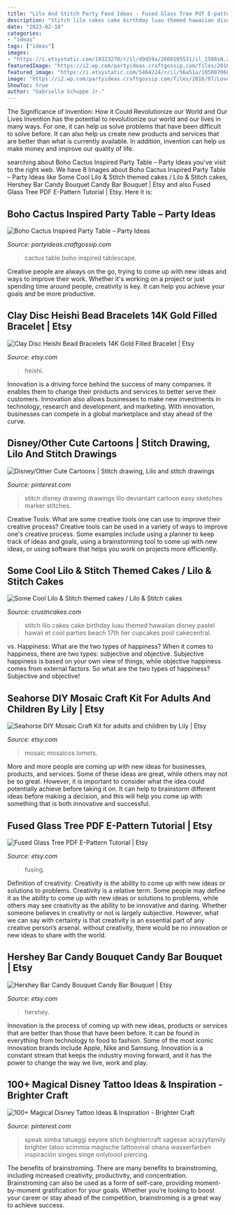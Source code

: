 ```yaml
---
title: "Lilo And Stitch Party Food Ideas - Fused Glass Tree Pdf E-pattern Tutorial"
description: "Stitch lilo cakes cake birthday luau themed hawaiian disney pastel hawaii et cool parties beach 17th tier cupcakes pool cakecentral"
date: "2023-02-18"
categories:
- "ideas"
tags: ["ideas"]
images:
- "https://i.etsystatic.com/19323270/r/il/d9d59a/2600105531/il_1588xN.2600105531_lru1.jpg"
featuredImage: "https://i2.wp.com/partyideas.craftgossip.com/files/2016/07/Lovely-Rustic-Cactus-Tablescape.jpg?fit=600%2C829&amp;ssl=1"
featured_image: "https://i.etsystatic.com/5464224/r/il/56a51a/1950070601/il_794xN.1950070601_j534.jpg"
image: "https://i2.wp.com/partyideas.craftgossip.com/files/2016/07/Lovely-Rustic-Cactus-Tablescape.jpg?fit=600%2C829&amp;ssl=1"
ShowToc: true
author: "Gabriella Schuppe Jr."
---
```



The Significance of Invention: How it Could Revolutionize our World and Our Lives
Invention has the potential to revolutionize our world and our lives in many ways. For one, it can help us solve problems that have been difficult to solve before. It can also help us create new products and services that are better than what is currently available. In addition, invention can help us make money and improve our quality of life.

	

		
searching about Boho Cactus Inspired Party Table – Party Ideas you've visit to the right web. We have 8 Images about Boho Cactus Inspired Party Table – Party Ideas like Some Cool Lilo &amp; Stitch themed cakes / Lilo &amp; Stitch cakes, Hershey Bar Candy Bouquet Candy Bar Bouquet | Etsy and also Fused Glass Tree PDF E-Pattern Tutorial | Etsy. Here it is:
		
    
## Boho Cactus Inspired Party Table – Party Ideas

<img loading=lazy src="https://i2.wp.com/partyideas.craftgossip.com/files/2016/07/Lovely-Rustic-Cactus-Tablescape.jpg?fit=600%2C829&amp;ssl=1" onerror="this.onerror=null;this.src='https://tse4.mm.bing.net/th?id=OIP.Nn_2_JunaC0myEiy6WJniQHaKO&amp;pid=15.1';" alt="Boho Cactus Inspired Party Table – Party Ideas">

_Source: partyideas.craftgossip.com_

>cactus table boho inspired tablescape. 

	

Creative people are always on the go, trying to come up with new ideas and ways to improve their work. Whether it's working on a project or just spending time around people, creativity is key. It can help you achieve your goals and be more productive.

    
## Clay Disc Heishi Bead Bracelets 14K Gold Filled Bracelet | Etsy

<img loading=lazy src="https://i.etsystatic.com/19323270/r/il/d9d59a/2600105531/il_1588xN.2600105531_lru1.jpg" onerror="this.onerror=null;this.src='https://tse4.mm.bing.net/th?id=OIP.upmNxbgKzpbwebIYmhP81wHaJ3&amp;pid=15.1';" alt="Clay Disc Heishi Bead Bracelets 14K Gold Filled Bracelet | Etsy">

_Source: etsy.com_

>heishi. 

	

Innovation is a driving force behind the success of many companies. It enables them to change their products and services to better serve their customers. Innovation also allows businesses to make new investments in technology, research and development, and marketing. With innovation, businesses can compete in a global marketplace and stay ahead of the curve.

    
## Disney/Other Cute Cartoons | Stitch Drawing, Lilo And Stitch Drawings

<img loading=lazy src="https://i.pinimg.com/736x/22/21/71/2221715d1c0ca9b00cb9a6e2b87505bb--disney-cruiseplan-stitches.jpg" onerror="this.onerror=null;this.src='https://tse2.mm.bing.net/th?id=OIP.66gTzB7hinzwf0fH46KA6gAAAA&amp;pid=15.1';" alt="Disney/Other Cute Cartoons | Stitch drawing, Lilo and stitch drawings">

_Source: pinterest.com_

>stitch disney drawing drawings lilo deviantart cartoon easy sketches marker stitches. 

	

Creative Tools: What are some creative tools one can use to improve their creative process?
Creative tools can be used in a variety of ways to improve one's creative process. Some examples include using a planner to keep track of ideas and goals, using a brainstorming tool to come up with new ideas, or using software that helps you work on projects more efficiently.

    
## Some Cool Lilo &amp; Stitch Themed Cakes / Lilo &amp; Stitch Cakes

<img loading=lazy src="http://www.crustncakes.com/blog/wp-content/uploads/2016/04/42.jpg" onerror="this.onerror=null;this.src='https://tse3.mm.bing.net/th?id=OIP.fO0pXZH2Js5TNjk3oRji9QHaJ4&amp;pid=15.1';" alt="Some Cool Lilo &amp; Stitch themed cakes / Lilo &amp; Stitch cakes">

_Source: crustncakes.com_

>stitch lilo cakes cake birthday luau themed hawaiian disney pastel hawaii et cool parties beach 17th tier cupcakes pool cakecentral. 

	

vs. Happiness: What are the two types of happiness?
When it comes to happiness, there are two types: subjective and objective. Subjective happiness is based on your own view of things, while objective happiness comes from external factors. So what are the two types of happiness? Subjective and objective!

    
## Seahorse DIY Mosaic Craft Kit For Adults And Children By Lily | Etsy

<img loading=lazy src="https://i.etsystatic.com/7839952/r/il/913215/936444867/il_794xN.936444867_qs2m.jpg" onerror="this.onerror=null;this.src='https://tse3.mm.bing.net/th?id=OIP.ydl1OyKk1n6cwf7RZPJVFQHaJ4&amp;pid=15.1';" alt="Seahorse DIY Mosaic Craft Kit for adults and children by Lily | Etsy">

_Source: etsy.com_

>mosaic mosaicos lomets. 

	

More and more people are coming up with new ideas for businesses, products, and services. Some of these ideas are great, while others may not be so great. However, it is important to consider what the idea could potentially achieve before taking it on. It can help to brainstorm different ideas before making a decision, and this will help you come up with something that is both innovative and successful.

    
## Fused Glass Tree PDF E-Pattern Tutorial | Etsy

<img loading=lazy src="https://i.etsystatic.com/6713134/r/il/c38dd3/701909139/il_794xN.701909139_pebg.jpg" onerror="this.onerror=null;this.src='https://tse3.mm.bing.net/th?id=OIP.9uouWkBMdwfNA6sz1SjIwAHaNG&amp;pid=15.1';" alt="Fused Glass Tree PDF E-Pattern Tutorial | Etsy">

_Source: etsy.com_

>fusing. 

	

Definition of creativity: Creativity is the ability to come up with new ideas or solutions to problems.
Creativity is a relative term. Some people may define it as the ability to come up with new ideas or solutions to problems, while others may see creativity as the ability to be innovative and daring. Whether someone believes in creativity or not is largely subjective. However, what we can say with certainty is that creativity is an essential part of any creative person’s arsenal. without creativity, there would be no innovation or new ideas to share with the world.

    
## Hershey Bar Candy Bouquet Candy Bar Bouquet | Etsy

<img loading=lazy src="https://i.etsystatic.com/5464224/r/il/56a51a/1950070601/il_794xN.1950070601_j534.jpg" onerror="this.onerror=null;this.src='https://tse1.mm.bing.net/th?id=OIP.nA40nfaXNcJ75QyacLn0ugHaLg&amp;pid=15.1';" alt="Hershey Bar Candy Bouquet Candy Bar Bouquet | Etsy">

_Source: etsy.com_

>hershey. 

	

Innovation is the process of coming up with new ideas, products or services that are better than those that have been before. It can be found in everything from technology to food to fashion. Some of the most iconic innovation brands include Apple, Nike and Samsung. Innovation is a constant stream that keeps the industry moving forward, and it has the power to change the way we live, work and play.

    
## 100+ Magical Disney Tattoo Ideas &amp; Inspiration - Brighter Craft

<img loading=lazy src="https://i.pinimg.com/736x/c6/58/07/c65807f8ce1d25a4eae56207a810cfdf.jpg" onerror="this.onerror=null;this.src='https://tse4.mm.bing.net/th?id=OIP.yNsv_gjKma-rSKMxTMbmigHaJ-&amp;pid=15.1';" alt="100+ Magical Disney Tattoo Ideas &amp; Inspiration - Brighter Craft">

_Source: pinterest.com_

>speak simba tatuaggi eeyore stich brightercraft sagesse acrazyfamily brighter tatoo scimmia magische tattooviral ohana wasserfarben inspiración singes singe onlyloool piercing. 

	

The benefits of brainstroming.
There are many benefits to brainstroming, including increased creativity, productivity, and concentration. Brainstroming can also be used as a form of self-care, providing moment-by-moment gratification for your goals. Whether you’re looking to boost your career or stay ahead of the competition, brainstroming is a great way to achieve success.

